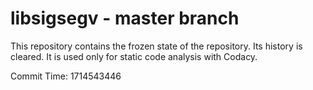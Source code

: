 # libsigsegv - master branch

This repository contains the frozen state of the repository.
Its history is cleared. It is used only for static code
analysis with Codacy.

Commit Time: 1714543446